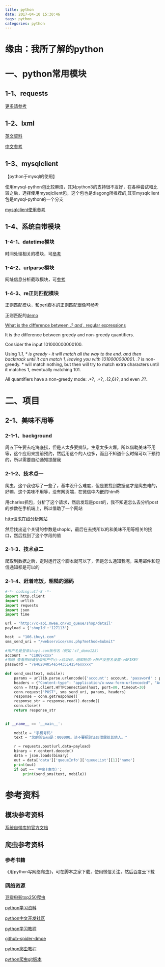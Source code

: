 ```yaml
---
title: python
date: 2017-04-10 15:30:46
tags: python
categories: python
---
```


# 缘由：我所了解的python

<!--more-->

# 一、python常用模块
## 1-1、requests


[更多请参考](http://docs.python-requests.org/en/latest/user/quickstart/)

## 1-2、lxml
[英文资料](http://lxml.de/tutorial.html#the-xml-function)

[中文参考](http://cuiqingcai.com/2621.html)

## 1-3、mysqlclient
【python于mysql的使用】

使用mysql-python包比较麻烦，其对python3的支持很不友好，在各种尝试和比较之后，选择使用mysqlclient包，这个包也是diagong所推荐的,其实mysqlclient包是mysql-python的一个分支

[mysqlclient使用参考](http://www.cnblogs.com/fnng/p/3565912.html)

## 1-4、系统自带模块
### 1-4-1、datetime模块
时间处理相关的模块，可[参考](http://www.wklken.me/posts/2015/03/03/python-base-datetime.html)

### 1-4-2、urlparse模块
网址信息分析截取模块，可[参考](https://my.oschina.net/guol/blog/95699)

### 1-4-3、re正则匹配模块
正则匹配模块，和perl脚本的正则匹配很像可[参考](http://www.runoob.com/python/python-reg-expressions.html)

正则匹配的[demo](http://www.codeceo.com/article/python-regular-expressions-re-module.html)

[What is the difference between .*? and .* regular expressions](http://stackoverflow.com/questions/3075130/what-is-the-difference-between-and-regular-expressions)

It is the difference between greedy and non-greedy quantifiers.

Consider the input 101000000000100.

Using 1.*1, * is greedy - it will match all the way to the end, and then backtrack until it can match 1, leaving you with 1010000000001.
.*? is non-greedy. * will match nothing, but then will try to match extra characters until it matches 1, eventually matching 101.

All quantifiers have a non-greedy mode: .*?, .+?, .{2,6}?, and even .??.

# 二、项目
## 2-1、美味不用等
### 2-1-1、background
周五下午要去吃海底捞，但是人太多要排队，生意太多火爆，所以借助美味不用等，这个应用来提前预约，然后用这个的人也多，而且不知道什么时候可以下预约的，所以需要自动通知提醒我

### 2-1-2、技术点一
爬虫，这个我也写了一些了，基本没什么难度，但是要找到数据这才是爬虫难的，好嘛，这个美味不用等，没有网页端，在微信中内嵌的html5

用charles抓包，分析了这个请求，然后发现是post的，我不知道怎么去分析post的参数在手机端上，所以借助了一个网站

[http请求在线分析网站](http://www.atool.org/httptest.php)

然后找出这个关键的参数是shopId，最后在去找所以的和美味不用等相关的接口，然后找到了这个字段的值

### 2-1-3、技术点二
爬取到数据之后，定时运行这个脚本就可以了，但是怎么通知我呢，采用邮件和短信通知都是可以的

### 2-1-4、赶着吃饭，粗糙的源码
```python
#-*- coding:utf-8 -*-
import http.client
import urllib
import requests
import json
import time

url = 'http://c-api.mwee.cn/wx_queue/shop/detail'
payload = {'shopId':'127113'}

host  = "106.ihuyi.com"
sms_send_uri = "/webservice/sms.php?method=Submit"
 
#用户名是登录ihuyi.com账号名（例如：cf_demo123）
account  = "C1869xxxx"
#密码 查看密码请登录用户中心->验证码、通知短信->帐户及签名设置->APIKEY
password = "7e46204054e54435141546xxxxx"
 
def send_sms(text, mobile):
    params = urllib.parse.urlencode({'account': account, 'password' : password, 'content': text, 'mobile':mobile,'format':'json' })
    headers = {"Content-type": "application/x-www-form-urlencoded", "Accept": "text/plain"}
    conn = http.client.HTTPConnection(host, port=80, timeout=30)
    conn.request("POST", sms_send_uri, params, headers)
    response = conn.getresponse()
    response_str = response.read().decode()
    conn.close()
    return response_str
 

if __name__ == '__main__':
 
    mobile = "手机号码"
    text = "您的验证码是：000000。请不要把验证码泄露给其他人。"

    r = requests.post(url,data=payload)
    binary = r.content.decode()
    data = json.loads(binary)
    out = data['data']['queueInfo']['queueList'][1]['name']
    print(out)
    if out == '中桌(晚市)':
        print(send_sms(text, mobile))
```
# 参考资料
## 模块参考资料
[系统自带库的官方文档](https://docs.python.org/2/library/index.html)

## 爬虫参考资料
### 参考书籍
《用python写网络爬虫》，可在脚本之家下载，使用微信关注，然后百度云下载
### 网络资源
[豆瓣电影top250爬虫](https://zhuanlan.zhihu.com/p/25228075)

[python学习资料](http://www.imooc.com/article/1451)

[python中文开发社区](http://bbs.pythontab.com/)

[python学习教程](http://docs.pythontab.com/learnpython/01/)

[github-spider-dmoe](https://github.com/lining0806/PythonSpiderNotes)

[python爬虫教程](http://www.lining0806.com/)

[python爬虫git版本](https://piaosanlang.gitbooks.io/spiders/02day/section2.3.html) 
